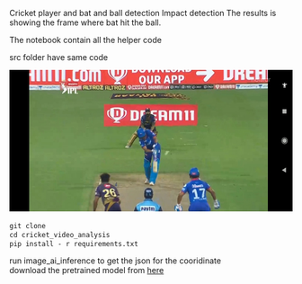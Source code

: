 Cricket player and bat and ball detection 
Impact detection 
The results is showing the frame where bat hit the ball. 

The notebook contain all the helper code 

src folder have same code

![alt Results](results.jpg)

```
git clone 
cd cricket_video_analysis 
pip install - r requirements.txt
```
run image_ai_inference to get the json for the cooridinate    
download the pretrained model from [here](https://github-releases.githubusercontent.com/100249425/b7184a80-9350-11e9-9cc2-454f5c616394?X-Amz-Algorithm=AWS4-HMAC-SHA256&X-Amz-Credential=AKIAIWNJYAX4CSVEH53A%2F20210521%2Fus-east-1%2Fs3%2Faws4_request&X-Amz-Date=20210521T171259Z&X-Amz-Expires=300&X-Amz-Signature=f127386f42455d0e09cedfbbb14ec1c0676b7789f11e26f51f71a160206ec811&X-Amz-SignedHeaders=host&actor_id=28961913&key_id=0&repo_id=100249425&response-content-disposition=attachment%3B%20filename%3Dresnet50_coco_best_v2.1.0.h5&response-content-type=application%2Foctet-stream)


